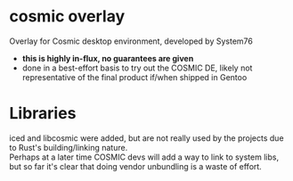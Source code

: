 # cosmic overlay
Overlay for Cosmic desktop environment, developed by System76

- **this is highly in-flux, no guarantees are given**
- done in a best-effort basis to try out the COSMIC DE, likely not representative of the final product if/when shipped in Gentoo

# Libraries
iced and libcosmic were added, but are not really used by the projects due to Rust's building/linking nature.  
Perhaps at a later time COSMIC devs will add a way to link to system libs, but so far it's clear that doing vendor unbundling is a waste of effort.
